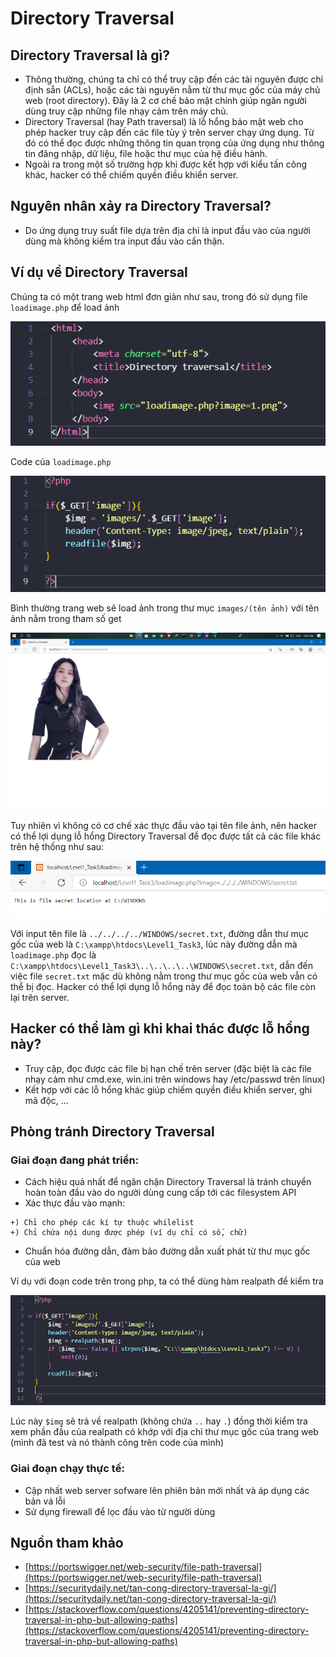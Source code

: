 # Directory Traversal

## Directory Traversal là gì?

  -	Thông thường, chúng ta chỉ có thể truy cập đến các tài nguyên được chỉ định sẵn (ACLs), hoặc các tài nguyên nằm từ thư mục gốc của máy chủ web (root directory). Đây là 2 cơ chế bảo mật chính giúp ngăn người dùng truy cập những file nhạy cảm trên máy chủ.
  -	Directory Traversal (hay Path traversal) là lỗ hổng bảo mật web cho phép hacker truy cập đến các file tùy ý trên server chạy ứng dụng. Từ đó có thể đọc được những thông tin quan trọng của ứng dụng như thông tin đăng nhập, dữ liệu, file hoặc thư mục của hệ điều hành.
  -	Ngoài ra trong một số trường hợp khi được kết hợp với kiểu tấn công khác, hacker có thể chiếm quyền điều khiển server.

## Nguyên nhân xảy ra Directory Traversal?

  -	Do ứng dụng truy suất file dựa trên địa chỉ là input đầu vào của người dùng mà không kiểm tra input đầu vào cẩn thận.

## Ví dụ về Directory Traversal

Chúng ta có một trang web html đơn giản như sau, trong đó sử dụng file `loadimage.php` để load ảnh

![](images/1.png)

Code của `loadimage.php`

![](images/2.png)

Bình thường trang web sẽ load ảnh trong thư mục `images/(tên ảnh)` với tên ảnh nằm trong tham số get

![](images/3.png)

Tuy nhiên vì không có cơ chế xác thực đầu vào tại tên file ảnh, nên hacker có thể lợi dụng lỗ hổng Directory Traversal để đọc được tất cả các file khác trên hệ thống như sau:

![](images/4.png)

Với input tên file là `../../../../WINDOWS/secret.txt`, đường dẫn thư mục gốc của web là `C:\xampp\htdocs\Level1_Task3`, lúc này đường dẫn mà `loadimage.php` đọc là `C:\xampp\htdocs\Level1_Task3\..\..\..\..\WINDOWS\secret.txt`, dẫn đến việc file `secret.txt` mặc dù không nằm trong thư mục gốc của web vẫn có thể bị đọc. Hacker có thể lợi dụng lỗ hổng này để đọc toàn bộ các file còn lại trên server.

## Hacker có thể làm gì khi khai thác được lỗ hổng này?

  -	Truy cập, đọc được các file bị hạn chế trên server (đặc biệt là các file nhạy cảm như cmd.exe, win.ini trên windows hay /etc/passwd trên linux)
  -	Kết hợp với các lỗ hổng khác giúp chiếm quyền điều khiển server, ghi mã độc, ...

## Phòng tránh Directory Traversal

### Giai đoạn đang phát triển:

  -	Cách hiệu quả nhất để ngăn chặn Directory Traversal là tránh chuyển hoàn toàn đầu vào do người dùng cung cấp tới các filesystem API 
  -	Xác thực đầu vào mạnh:
  ```
  +) Chỉ cho phép các kí tự thuộc whilelist
  +) Chỉ chứa nội dung được phép (ví dụ chỉ có số, chữ)
  ```
  -	Chuẩn hóa đường dẫn, đảm bảo đường dẫn xuất phát từ thư mục gốc của web

Ví dụ với đoạn code trên trong php, ta có thể dùng hàm realpath để kiểm tra

![](images/5.png)

Lúc này `$img` sẽ trả về realpath (không chứa `..` hay `.`) đồng thời kiểm tra xem phần đầu của realpath có khớp với địa chỉ thư mục gốc của trang web (mình đã test và nó thành công trên code của mình)

### Giai đoạn chạy thực tế:

  -	Cập nhất web server sofware lên phiên bản mới nhất và áp dụng các bản vá lỗi
  -	Sử dụng firewall để lọc đầu vào từ người dùng

## Nguồn tham khảo

  - [https://portswigger.net/web-security/file-path-traversal](https://portswigger.net/web-security/file-path-traversal)
  - [https://securitydaily.net/tan-cong-directory-traversal-la-gi/](https://securitydaily.net/tan-cong-directory-traversal-la-gi/)
  - [https://stackoverflow.com/questions/4205141/preventing-directory-traversal-in-php-but-allowing-paths](https://stackoverflow.com/questions/4205141/preventing-directory-traversal-in-php-but-allowing-paths)

